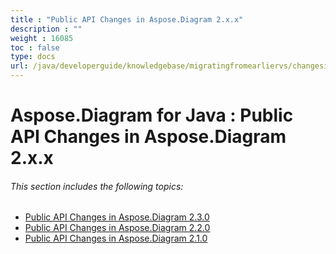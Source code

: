 ```yaml
---
title : "Public API Changes in Aspose.Diagram 2.x.x" 
description : "" 
weight : 16085 
toc : false
type: docs
url: /java/developerguide/knowledgebase/migratingfromearliervs/changesin2xx/
---
```


# Aspose.Diagram for Java : Public API Changes in Aspose.Diagram 2.x.x


###### This section includes the following topics:

*   [Public API Changes in Aspose.Diagram 2.3.0](https://docs2.aspose.com/diagram/java/developerguide/knowledgebase/migratingfromearliervs/changesin2xx/public+api+changes+in+aspose.diagram+2.3.0)
*   [Public API Changes in Aspose.Diagram 2.2.0](https://docs2.aspose.com/diagram/java/developerguide/knowledgebase/migratingfromearliervs/changesin2xx/public+api+changes+in+aspose.diagram+2.2.0)
*   [Public API Changes in Aspose.Diagram 2.1.0](https://docs2.aspose.com/diagram/java/developerguide/knowledgebase/migratingfromearliervs/changesin2xx/public+api+changes+in+aspose.diagram+2.1.0)

